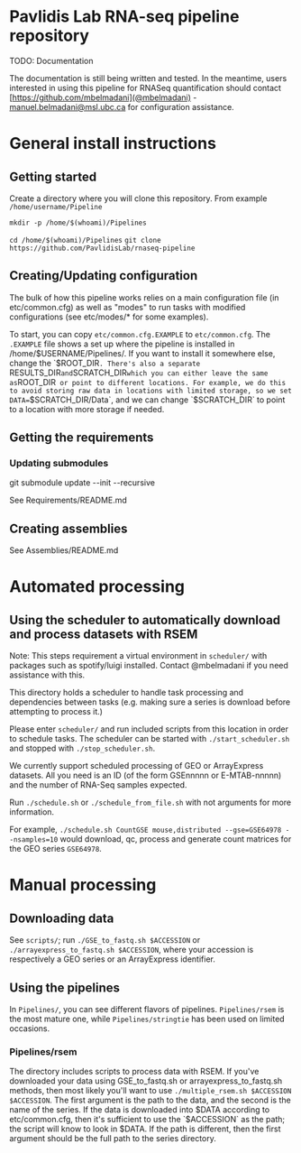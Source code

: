 # Pavlidis Lab RNA-seq pipeline repository

TODO: Documentation

The documentation is still being written and tested. In the meantime, users interested in using this pipeline for RNASeq quantification should contact [https://github.com/mbelmadani](@mbelmadani) - manuel.belmadani@msl.ubc.ca for configuration assistance.

# General install instructions

## Getting started
Create a directory where you will clone this repository. From example `/home/username/Pipeline`

`mkdir -p /home/$(whoami)/Pipelines`

`cd /home/$(whoami)/Pipelines`
`git clone https://github.com/PavlidisLab/rnaseq-pipeline`


## Creating/Updating configuration
The bulk of how this pipeline works relies on a main configuration file (in etc/common.cfg) as well as "modes" to run tasks with modified configurations (see etc/modes/* for some examples).

To start, you can copy `etc/common.cfg.EXAMPLE` to `etc/common.cfg`. The `.EXAMPLE` file shows a set up where the pipeline is installed in /home/$USERNAME/Pipelines/. If you want to install it somewhere else, change the `$ROOT_DIR`. There's also a separate `RESULTS_DIR` and `SCRATCH_DIR` which you can either leave the same as `ROOT_DIR` or point to different locations. For example, we do this to avoid storing raw data in locations with limited storage, so we set DATA=`$SCRATCH_DIR/Data`, and we can change `$SCRATCH_DIR` to point to a location with more storage if needed.

## Getting the requirements

### Updating submodules
git submodule update --init --recursive

See Requirements/README.md

## Creating assemblies

See Assemblies/README.md

# Automated processing

## Using the scheduler to automatically download and process datasets with RSEM

Note: This steps requirement a virtual environment in `scheduler/` with packages such as spotify/luigi installed. Contact @mbelmadani if you need assistance with this.

This directory holds a scheduler to handle task processing and dependencies between tasks (e.g. making sure a series is download before attempting to process it.)

Please enter `scheduler/` and run included scripts from this location in order to schedule tasks. 
The scheduler can be started with `./start_scheduler.sh` and stopped with `./stop_scheduler.sh`.

We currently support scheduled processing of GEO or ArrayExpress datasets. All you need is an ID (of the form GSEnnnnn or E-MTAB-nnnnn) and the number of RNA-Seq samples expected.

Run `./schedule.sh` or `./schedule_from_file.sh` with not arguments for more information.

For example, `./schedule.sh CountGSE mouse,distributed --gse=GSE64978 --nsamples=10` would download, qc, process and generate count matrices for the GEO series `GSE64978`. 

# Manual processing

## Downloading data
See `scripts/`; run `./GSE_to_fastq.sh $ACCESSION` or `./arrayexpress_to_fastq.sh $ACCESSION`, where your accession is respectively a GEO series or an ArrayExpress identifier.

## Using the pipelines

In `Pipelines/`, you can see different flavors of pipelines. `Pipelines/rsem` is the most mature one, while `Pipelines/stringtie` has been used on limited occasions. 

### Pipelines/rsem

The directory includes scripts to process data with RSEM. If you've downloaded your data using GSE_to_fastq.sh or arrayexpress_to_fastq.sh methods, then most likely you'll want to use `./multiple_rsem.sh $ACCESSION $ACCESSION`. The first argument is the path to the data, and the second is the name of the series. If the data is downloaded into $DATA according to etc/common.cfg, then it's sufficient to use the `$ACCESSION` as the path; the script will know to look in $DATA. If the path is different, then the first argument should be the full path to the series directory.

